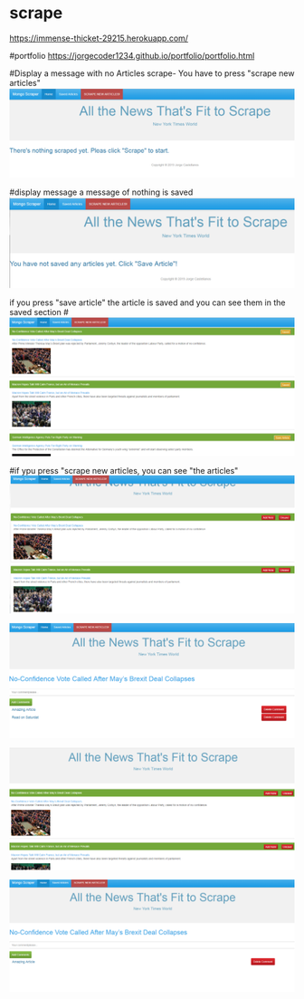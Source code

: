# scrape

https://immense-thicket-29215.herokuapp.com/

#portfolio
https://jorgecoder1234.github.io/portfolio/portfolio.html


#Display a message with no Articles scrape- You have to press "scrape new articles"
![](models/image1.PNG)


#display message a message of nothing is saved
![](models/image2.PNG)

if you press "save article" the article is saved and you can see them in the saved section
#![](models/image4.PNG)

#if ypu press "scrape new articles, you can see "the articles"
![](models/image3.PNG)




![](models/image5.PNG)


![](models/image6.PNG)


![](models/image7.PNG)

